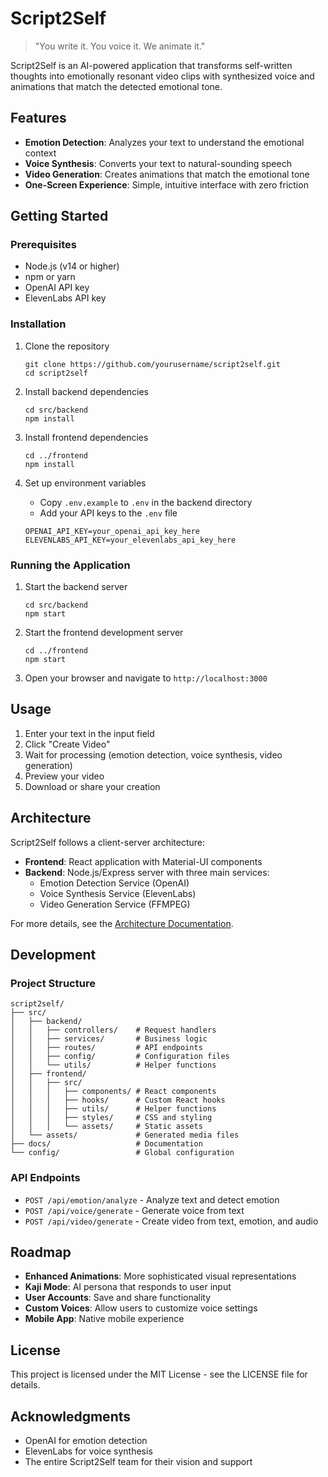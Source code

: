 # Script2Self

> "You write it. You voice it. We animate it."

Script2Self is an AI-powered application that transforms self-written thoughts into emotionally resonant video clips with synthesized voice and animations that match the detected emotional tone.

## Features

- **Emotion Detection**: Analyzes your text to understand the emotional context
- **Voice Synthesis**: Converts your text to natural-sounding speech
- **Video Generation**: Creates animations that match the emotional tone
- **One-Screen Experience**: Simple, intuitive interface with zero friction

## Getting Started

### Prerequisites

- Node.js (v14 or higher)
- npm or yarn
- OpenAI API key
- ElevenLabs API key

### Installation

1. Clone the repository
   ```
   git clone https://github.com/yourusername/script2self.git
   cd script2self
   ```

2. Install backend dependencies
   ```
   cd src/backend
   npm install
   ```

3. Install frontend dependencies
   ```
   cd ../frontend
   npm install
   ```

4. Set up environment variables
   - Copy `.env.example` to `.env` in the backend directory
   - Add your API keys to the `.env` file
   ```
   OPENAI_API_KEY=your_openai_api_key_here
   ELEVENLABS_API_KEY=your_elevenlabs_api_key_here
   ```

### Running the Application

1. Start the backend server
   ```
   cd src/backend
   npm start
   ```

2. Start the frontend development server
   ```
   cd ../frontend
   npm start
   ```

3. Open your browser and navigate to `http://localhost:3000`

## Usage

1. Enter your text in the input field
2. Click "Create Video"
3. Wait for processing (emotion detection, voice synthesis, video generation)
4. Preview your video
5. Download or share your creation

## Architecture

Script2Self follows a client-server architecture:

- **Frontend**: React application with Material-UI components
- **Backend**: Node.js/Express server with three main services:
  - Emotion Detection Service (OpenAI)
  - Voice Synthesis Service (ElevenLabs)
  - Video Generation Service (FFMPEG)

For more details, see the [Architecture Documentation](docs/architecture.md).

## Development

### Project Structure

```
script2self/
├── src/
│   ├── backend/
│   │   ├── controllers/    # Request handlers
│   │   ├── services/       # Business logic
│   │   ├── routes/         # API endpoints
│   │   ├── config/         # Configuration files
│   │   └── utils/          # Helper functions
│   ├── frontend/
│   │   ├── src/
│   │   │   ├── components/ # React components
│   │   │   ├── hooks/      # Custom React hooks
│   │   │   ├── utils/      # Helper functions
│   │   │   ├── styles/     # CSS and styling
│   │   │   └── assets/     # Static assets
│   └── assets/             # Generated media files
├── docs/                   # Documentation
└── config/                 # Global configuration
```

### API Endpoints

- `POST /api/emotion/analyze` - Analyze text and detect emotion
- `POST /api/voice/generate` - Generate voice from text
- `POST /api/video/generate` - Create video from text, emotion, and audio

## Roadmap

- **Enhanced Animations**: More sophisticated visual representations
- **Kaji Mode**: AI persona that responds to user input
- **User Accounts**: Save and share functionality
- **Custom Voices**: Allow users to customize voice settings
- **Mobile App**: Native mobile experience

## License

This project is licensed under the MIT License - see the LICENSE file for details.

## Acknowledgments

- OpenAI for emotion detection
- ElevenLabs for voice synthesis
- The entire Script2Self team for their vision and support
